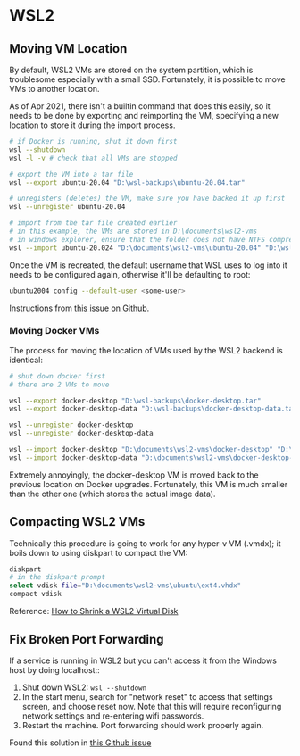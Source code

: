 
# WSL2

## Moving VM Location

By default, WSL2 VMs are stored on the system partition, which is troublesome especially with a small SSD. Fortunately, it is possible to move VMs to another location.

As of Apr 2021, there isn't a builtin command that does this easily, so it needs to be done by exporting and reimporting the VM, specifying a new location to store it during the import process.

```sh
# if Docker is running, shut it down first
wsl --shutdown
wsl -l -v # check that all VMs are stopped

# export the VM into a tar file
wsl --export ubuntu-20.04 "D:\wsl-backups\ubuntu-20.04.tar"

# unregisters (deletes) the VM, make sure you have backed it up first
wsl --unregister ubuntu-20.04

# import from the tar file created earlier
# in this example, the VMs are stored in D:\documents\wsl2-vms
# in windows explorer, ensure that the folder does not have NTFS compression enabled (hyper-v machines cant start if stored in an NTFS compressed folder)
wsl --import ubuntu-20.024 "D:\documents\wsl2-vms\ubuntu-20.04" "D:\wsl-backups\ubuntu-20.04.tar" --version 2
```

Once the VM is recreated, the default username that WSL uses to log into it needs to be configured again, otherwise it'll be defaulting to root:

```sh
ubuntu2004 config --default-user <some-user>
```

Instructions from [this issue on Github](https://github.com/MicrosoftDocs/WSL/issues/412#issuecomment-629387956).

### Moving Docker VMs

The process for moving the location of VMs used by the WSL2 backend is identical:

```sh
# shut down docker first
# there are 2 VMs to move

wsl --export docker-desktop "D:\wsl-backups\docker-desktop.tar"
wsl --export docker-desktop-data "D:\wsl-backups\docker-desktop-data.tar"

wsl --unregister docker-desktop
wsl --unregister docker-desktop-data

wsl --import docker-desktop "D:\documents\wsl2-vms\docker-desktop" "D:\wsl-backups\docker-desktop.tar" --version 2
wsl --import docker-desktop-data "D:\documents\wsl2-vms\docker-desktop-data" "D:\wsl-backups\docker-desktop-data.tar" --version 2
```

Extremely annoyingly, the docker-desktop VM is moved back to the previous location on Docker upgrades. Fortunately, this VM is much smaller than the other one (which stores the actual image data).

## Compacting WSL2 VMs

Technically this procedure is going to work for any hyper-v VM (.vmdx); it boils down to using diskpart to compact the VM:

```sh
diskpart
# in the diskpart prompt
select vdisk file="D:\documents\wsl2-vms\ubuntu\ext4.vhdx"
compact vdisk
```

Reference: [How to Shrink a WSL2 Virtual Disk](https://stephenreescarter.net/how-to-shrink-a-wsl2-virtual-disk/)

## Fix Broken Port Forwarding

If a service is running in WSL2 but you can't access it from the Windows host by doing localhost:<portNumber>:

1. Shut down WSL2: `wsl --shutdown`
2. In the start menu, search for "network reset" to access that settings screen, and choose reset now. Note that this will require reconfiguring network settings and re-entering wifi passwords.
3. Restart the machine. Port forwarding should work properly again.

Found this solution in [this Github issue](https://github.com/microsoft/WSL/issues/4636#issuecomment-706967150)
